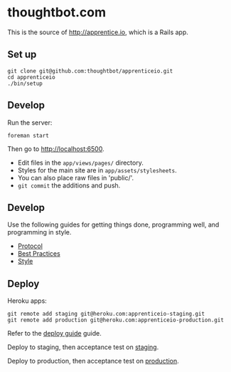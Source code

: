 thoughtbot.com
==============

This is the source of http://apprentice.io, which is a Rails app.

Set up
------

    git clone git@github.com:thoughtbot/apprenticeio.git
    cd apprenticeio
    ./bin/setup

Develop
-------

Run the server:

    foreman start

Then go to [http://localhost:6500][1].

* Edit files in the `app/views/pages/` directory.
* Styles for the main site are in `app/assets/stylesheets`.
* You can also place raw files in 'public/'.
* `git commit` the additions and push.

Develop
-------

Use the following guides for getting things done, programming well, and
programming in style.

* [Protocol][2]
* [Best Practices][3]
* [Style][4]

Deploy
------

Heroku apps:

    git remote add staging git@heroku.com:apprenticeio-staging.git
    git remote add production git@heroku.com:apprenticeio-production.git

Refer to the [deploy guide][5] guide.

Deploy to staging, then acceptance test on [staging][6].

Deploy to production, then acceptance test on [production][7].

[1]: http://localhost:6500
[2]: http://github.com/thoughtbot/guides/blob/master/protocol
[3]: http://github.com/thoughtbot/guides/blob/master/best-practices
[4]: http://github.com/thoughtbot/guides/blob/master/style
[5]: https://github.com/thoughtbot/guides/tree/master/protocol#deploy
[6]: http://staging.thoughtbot.com
[7]: http://thoughtbot.com
